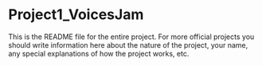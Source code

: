 # Project1_VoicesJam

This is the README file for the entire project. For more official projects you should write information here about the nature of the project, your name, any special explanations of how the project works, etc.
